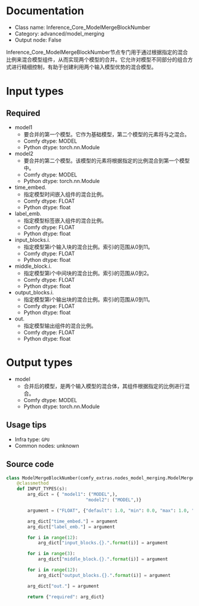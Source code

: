
# Documentation
- Class name: Inference_Core_ModelMergeBlockNumber
- Category: advanced/model_merging
- Output node: False

Inference_Core_ModelMergeBlockNumber节点专门用于通过根据指定的混合比例来混合模型组件，从而实现两个模型的合并。它允许对模型不同部分的组合方式进行精细控制，有助于创建利用两个输入模型优势的混合模型。

# Input types
## Required
- model1
    - 要合并的第一个模型。它作为基础模型，第二个模型的元素将与之混合。
    - Comfy dtype: MODEL
    - Python dtype: torch.nn.Module
- model2
    - 要合并的第二个模型。该模型的元素将根据指定的比例混合到第一个模型中。
    - Comfy dtype: MODEL
    - Python dtype: torch.nn.Module
- time_embed.
    - 指定模型时间嵌入组件的混合比例。
    - Comfy dtype: FLOAT
    - Python dtype: float
- label_emb.
    - 指定模型标签嵌入组件的混合比例。
    - Comfy dtype: FLOAT
    - Python dtype: float
- input_blocks.i.
    - 指定模型第i个输入块的混合比例。索引i的范围从0到11。
    - Comfy dtype: FLOAT
    - Python dtype: float
- middle_block.i.
    - 指定模型第i个中间块的混合比例。索引i的范围从0到2。
    - Comfy dtype: FLOAT
    - Python dtype: float
- output_blocks.i.
    - 指定模型第i个输出块的混合比例。索引i的范围从0到11。
    - Comfy dtype: FLOAT
    - Python dtype: float
- out.
    - 指定模型输出组件的混合比例。
    - Comfy dtype: FLOAT
    - Python dtype: float

# Output types
- model
    - 合并后的模型，是两个输入模型的混合体，其组件根据指定的比例进行混合。
    - Comfy dtype: MODEL
    - Python dtype: torch.nn.Module


## Usage tips
- Infra type: `GPU`
- Common nodes: unknown


## Source code
```python
class ModelMergeBlockNumber(comfy_extras.nodes_model_merging.ModelMergeBlocks):
    @classmethod
    def INPUT_TYPES(s):
        arg_dict = { "model1": ("MODEL",),
                              "model2": ("MODEL",)}

        argument = ("FLOAT", {"default": 1.0, "min": 0.0, "max": 1.0, "step": 0.01})

        arg_dict["time_embed."] = argument
        arg_dict["label_emb."] = argument

        for i in range(12):
            arg_dict["input_blocks.{}.".format(i)] = argument

        for i in range(3):
            arg_dict["middle_block.{}.".format(i)] = argument

        for i in range(12):
            arg_dict["output_blocks.{}.".format(i)] = argument

        arg_dict["out."] = argument

        return {"required": arg_dict}

```
